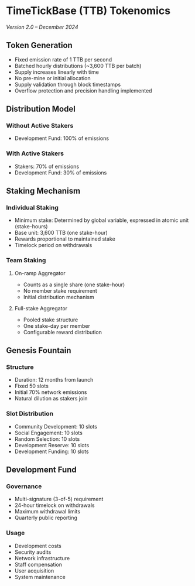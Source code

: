 # TimeTickBase (TTB) Tokenomics
*Version 2.0 – December 2024*

## Token Generation
- Fixed emission rate of 1 TTB per second
- Batched hourly distributions (~3,600 TTB per batch)
- Supply increases linearly with time
- No pre-mine or initial allocation
- Supply validation through block timestamps
- Overflow protection and precision handling implemented

## Distribution Model

### Without Active Stakers
- Development Fund: 100% of emissions

### With Active Stakers
- Stakers: 70% of emissions
- Development Fund: 30% of emissions

## Staking Mechanism

### Individual Staking
- Minimum stake: Determined by global variable, expressed in atomic unit (stake-hours)
- Base unit: 3,600 TTB (one stake-hour)
- Rewards proportional to maintained stake
- Timelock period on withdrawals

### Team Staking
1. On-ramp Aggregator
   - Counts as a single share (one stake-hour)
   - No member stake requirement
   - Initial distribution mechanism

2. Full-stake Aggregator
   - Pooled stake structure
   - One stake-day per member
   - Configurable reward distribution

## Genesis Fountain

### Structure
- Duration: 12 months from launch
- Fixed 50 slots
- Initial 70% network emissions
- Natural dilution as stakers join

### Slot Distribution
- Community Development: 10 slots
- Social Engagement: 10 slots
- Random Selection: 10 slots
- Development Reserve: 10 slots
- Development Funding: 10 slots

## Development Fund

### Governance
- Multi-signature (3-of-5) requirement
- 24-hour timelock on withdrawals
- Maximum withdrawal limits
- Quarterly public reporting

### Usage
- Development costs
- Security audits
- Network infrastructure
- Staff compensation
- User acquisition
- System maintenance